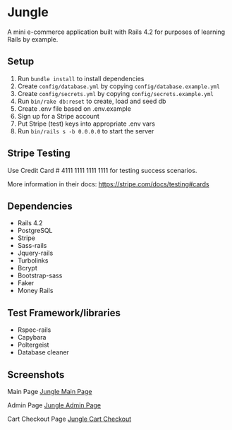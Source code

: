 # Jungle

A mini e-commerce application built with Rails 4.2 for purposes of learning Rails by example.

## Setup

1. Run `bundle install` to install dependencies
2. Create `config/database.yml` by copying `config/database.example.yml`
3. Create `config/secrets.yml` by copying `config/secrets.example.yml`
4. Run `bin/rake db:reset` to create, load and seed db
5. Create .env file based on .env.example
6. Sign up for a Stripe account
7. Put Stripe (test) keys into appropriate .env vars
8. Run `bin/rails s -b 0.0.0.0` to start the server

## Stripe Testing

Use Credit Card # 4111 1111 1111 1111 for testing success scenarios.

More information in their docs: <https://stripe.com/docs/testing#cards>

## Dependencies

* Rails 4.2 
* PostgreSQL
* Stripe
* Sass-rails
* Jquery-rails
* Turbolinks
* Bcrypt
* Bootstrap-sass
* Faker
* Money Rails

## Test Framework/libraries

* Rspec-rails
* Capybara
* Poltergeist
* Database cleaner

## Screenshots

Main Page
[Jungle Main Page](https://github.com/hyuntony/jungle-rails/blob/master/docs/Jungle%20Main%20Page.png?raw=true)

Admin Page
[Jungle Admin Page](https://github.com/hyuntony/jungle-rails/blob/master/docs/Jungle%20Admin%20Page.png?raw=true)

Cart Checkout Page
[Jungle Cart Checkout](https://github.com/hyuntony/jungle-rails/blob/master/docs/Jungle%20Cart%20Checkout.png?raw=true)
